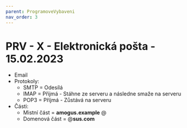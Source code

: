 ```yaml
---
parent: ProgramoveVybaveni
nav_order: 3
---
```

# PRV - X - Elektronická pošta - 15.02.2023

- Email
- Protokoly:
	- SMTP = Odesílá
	- IMAP = Přijmá - Stáhne ze serveru a následne smaže na serveru
	- POP3 = Příjmá - Zůstává na serveru
- Části:
	- Mistní část = **amogus.example** @ 
	- Domenová část =  @**sus.com**
	